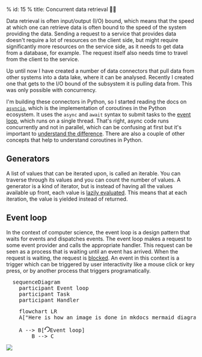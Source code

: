 % id: 15
% title: Concurrent data retrieval 🤹‍♂️

Data retrieval is often input/output (I/O) bound, which means that the speed at which one can retrieve data is often bound to the speed of the system providing the data. Sending a request to a service that provides data doesn't require a lot of resources on the client side, but might require significantly more resources on the service side, as it needs to get data from a database, for example. The request itself also needs time to travel from the client to the service.

Up until now I have created a number of data connectors that pull data from other systems into a data lake, where it can be analysed. Recently I created one that gets to the I/O bound of the subsystem it is pulling data from. This was only possible with concurrency.

I'm building these connectors in Python, so I started reading the docs on [`asyncio`](https://docs.python.org/3/library/asyncio.html), which is the implementation of coroutines in the Python ecosystem. It uses the `async` and `await` syntax to submit tasks to the [event loop](https://docs.python.org/3/library/asyncio-eventloop.html), which runs on a single thread. That's right, async code runs concurrently and not in parallel, which can be confusing at first but it's important to [understand the difference](https://stackoverflow.com/questions/1050222/what-is-the-difference-between-concurrency-and-parallelism). There are also a couple of other concepts that help to understand coroutines in Python.

## Generators

A list of values that can be iterated upon, is called an iterable. You can traverse through its values and you can count the number of values. A generator is a kind of iterator, but is instead of having all the values available up front, each value is [lazily evaluated](https://en.wikipedia.org/wiki/Lazy_evaluation). This means that at each iteration, the value is yielded instead of returned.

## Event loop

In the context of computer science, the event loop is a design pattern that waits for events and dispatches events. The event loop makes a request to some event provider and calls the appropriate handler. This request can be seen as a process that is waiting until an event has arrived. When the request is waiting, the request is [blocked](<https://en.wikipedia.org/wiki/Blocking_(computing)>). An event in this context is a trigger which can be triggered by user interactivity like a mouse click or key press, or by another process that triggers programatically.

<pre class="mermaid">
  sequenceDiagram
    participant Event loop
    participant Task
    participant Handler
</pre>

<pre class="mermaid">
	flowchart LR
    A["Here is how an image is done in mkdocs mermaid diagrams"]

    A --> B[<img src="../assets/images/circular-arrow.svg" alt="circular arrow" width="15" height="15" />Event loop]
		B --> C
</pre>

<img src="https://docs.python.org/3.5/_images/tulip_coro.png"/>
